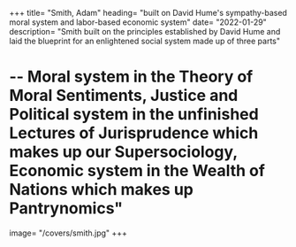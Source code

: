 +++
title= "Smith, Adam"
heading=  "built on David Hume's sympathy-based moral system and labor-based economic system"
date=  "2022-01-29"
description=  "Smith built on the principles established by David Hume and laid the blueprint for an enlightened social system made up of three parts"
# -- Moral system in the Theory of Moral Sentiments, Justice and Political system in the unfinished Lectures of Jurisprudence which makes up our Supersociology, Economic system in the Wealth of Nations which makes up Pantrynomics"
image=  "/covers/smith.jpg"
+++
